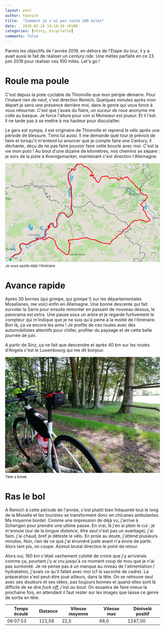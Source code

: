 ```yaml
---
layout: post
author: Yannick
title:  "Comment je n'ai pas roulé 100 miles"
date:   2020-02-24 14:16:18 +0100
categories: [story, bicyclette]
comments: false
---
```


Parmis les objectifs de l'année 2019, en dehors de l'Etape du tour, il y a avait aussi le fait de réaliser un *century ride*. Une météo parfaite en ce 23 juin 2019 pour réaliser ces 100 miles. Let's go !

# Roule ma poule

C'est depuis la piste cyclable de Thionville que mon périple démarre. Pour l'instant rien de neuf, c'est direction Remich. Quelques minutes après mon départ je sens une présence derrière moi, dans le genre qui vous force à vous retourner. C'est que j'avais du flaire, un *suceur de roue* anonyme me colle au basque. Je force l'allure pour voir si Monsieur est joueur. Et il l'est. Il ne tarde pas à se mettre à ma hauteur pour discutailler.

Le gars est sympa, il est originaire de Thionville et reprend le vélo après une période de blessure. Tiens lui aussi. Il me demande quel tour je prévois de faire et lorsqu'il m'entend lui anoncer que je compte faire une Century, il déchante, déçu de ne pas faire pouvoir faire cette boucle avec moi. C'est la vie mon poto ! Au bout d'une dizaine de kilomètres, nos chemins se sépare : je sors de la piste à Koenigsmacker, maintenant c'est direction l'Allemagne.

![trois frontieres map](/assets/images/troisfrontieres/troisfrontieres_map.png)
<small>Je vous spoile déjà l'itinéraire</small>

# Avance rapide

Après 30 bornes (qui grimpe, qui grimpe !) sur les départementales Mosellanes, me voici enfin en Allemagne. Une bonne descente qui fait survoler la Sarre pour ensuite remonter en passant de nouveau dessus, le panorama est extra. Une pause sous un arbre et je regarde furtivement le compteur qui m'indique que je ne suis qu'à peine à la moitié de l'itinéraire. Bon là, ça va encore les amis ! Je profite de ces routes avec des automobilistes attentifs pour chiller, profiter du paysage et de cette belle journée de juin.

A partir de Sinz, ça ne fait que descendre et après 40 km sur les routes d'Angela c'est le Luxembourg qui me dit bonjour.

![trois frontieres map](/assets/images/troisfrontieres/troisfrontieres_photo.jpg)
<small>Take a break</small>

# Ras le bol

A Remich à cette période de l'année, c'est plutôt bien fréquenté tout le long de la Moselle et les touristes se transforment donc en chicanes ambulantes. Ma moyenne bordel. Comme une impression de déjà vu, j'arrive à Schengen pour prendre une ultime pause. En vrai, là j'en ai plein le cul : je m'ennuie (sur de la *longue distance*, être seul n'est pas un avantage), j'ai faim, j'ai chaud, bref je déteste le vélo. En proie au doute, j'attend plusieurs minutes. Non, rien de ce que j'ai énuméré juste avant n'a envie de partir. Alors tant pis, on coupe. Azimut brutal direction le point de retour.

Alors oui, 160 km c'était vachement culotté de croire que j'y arriverais comme ça, pourtant j'y ai cru jusqu'à ce moment coup de mou que je n'ai pas surmonté. Je ne pense pas à un manque au niveau de l'alimentation / hydratation, j'avais ce qu'il fallait avec moi (cf la sacoche de cadre). La préparation s'est peut-être joué ailleurs, dans la tête. On se retrouve seul avec ses douleurs et ses idées, pas toujours bonnes et quand elles sont là difficile de se dire *fuck off, j'irai au bout*. On essaiera de faire mieux la prochaine fois, en attendant il faut rester sur les images que laisse ce genre de sortie en tête.


| Temps écoulé | Distance | Vitesse moyenne | Vitesse max | Dénivelé positif |
| ------------ | -------- | --------------- | ----------- | ---------------- |
| 06:07:53     | 121,56   | 22,5            | 68,0        | 1247,00          |


